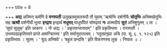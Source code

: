 +++
title = 8

+++
**अद्य** अस्मिन् कर्मणि हे **वनस्पती** उलूखलमुसलरूपौ तौ युवाम् 'ऋष्वेभिः दर्शनीयैः **सोतृभिः** अभिषवहेतुभिः सह **ऋष्वौ** दर्शनीयौ भूत्वा **इन्द्राय** इन्द्रार्थं **मधुमत्** माधुर्योपेतं सोमद्रव्यं **नः** अस्मदीयं **सुतं** अभिषुणुतम् ॥ ता । ‘सुपां सुलुक्' इति आकारः । नो अद्य । ' प्रकृत्यान्तःपादम्” ' इति प्रकृतिभावः । वनस्पती । उभयपदप्रकृतिस्वरे प्राप्ते  आमन्त्रितस्य ' इति सर्वानुदात्तत्वम् । ‘प्लुतप्रगृह्या अचि (पा. सू. ६. १. १२५) इति प्रकृतिभावः । सुतम् । ' षुञ् अभिषवे'। ‘बहुलं छन्दसि ' इति विकरणस्य लुक् । निघातः ॥ ।